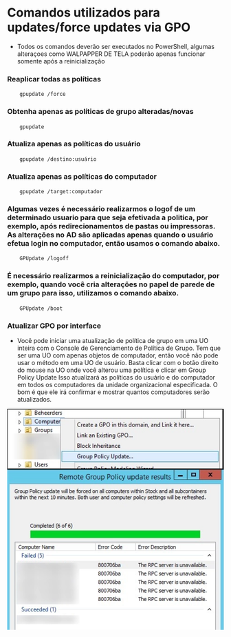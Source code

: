 # Comandos utilizados para updates/force updates via GPO
* Todos os comandos deverão ser executados no PowerShell, algumas alteraçoes como WALPAPPER DE TELA poderão apenas funcionar somente após a reinicialização

### Reaplicar todas as políticas
        gpupdate /force
### Obtenha apenas as políticas de grupo alteradas/novas
        gpupdate
### Atualiza apenas as políticas do usuário
        gpupdate /destino:usuário
### Atualiza apenas as políticas do computador
        gpupdate /target:computador
### Algumas vezes é necessário realizarmos o logof de um determinado usuario para que seja efetivada a politica, por exemplo, após redirecionamentos de pastas ou impressoras. As alterações no AD são aplicadas apenas quando o usuário efetua login no computador, então usamos o comando abaixo.
        GPUpdate /logoff
### É necessário realizarmos a reinicialização do computador, por exemplo, quando você cria alterações no papel de parede de um grupo para isso, utilizamos o comando abaixo.
        GPUpdate /boot
### Atualizar GPO por interface
* Você pode iniciar uma atualização de política de grupo em uma UO inteira com o Console de Gerenciamento de Política de Grupo. Tem que ser uma UO com apenas objetos de computador, então você não pode usar o método em uma UO de usuário. Basta clicar com o botão direito do mouse na UO onde você alterou uma política e clicar em Group Policy Update
Isso atualizará as políticas do usuário e do computador em todos os computadores da unidade organizacional especificada. O bom é que ele irá confirmar e mostrar quantos computadores serão atualizados.
<img src="https://github.com/ViniciusWessner/Gpo_Comands/blob/main/imagens/updategpo.PNG" alt="option" width="700" align="center" />

<img src="https://github.com/ViniciusWessner/Gpo_Comands/blob/main/imagens/aposupdate.PNG" alt="option" width="700" align="center" />